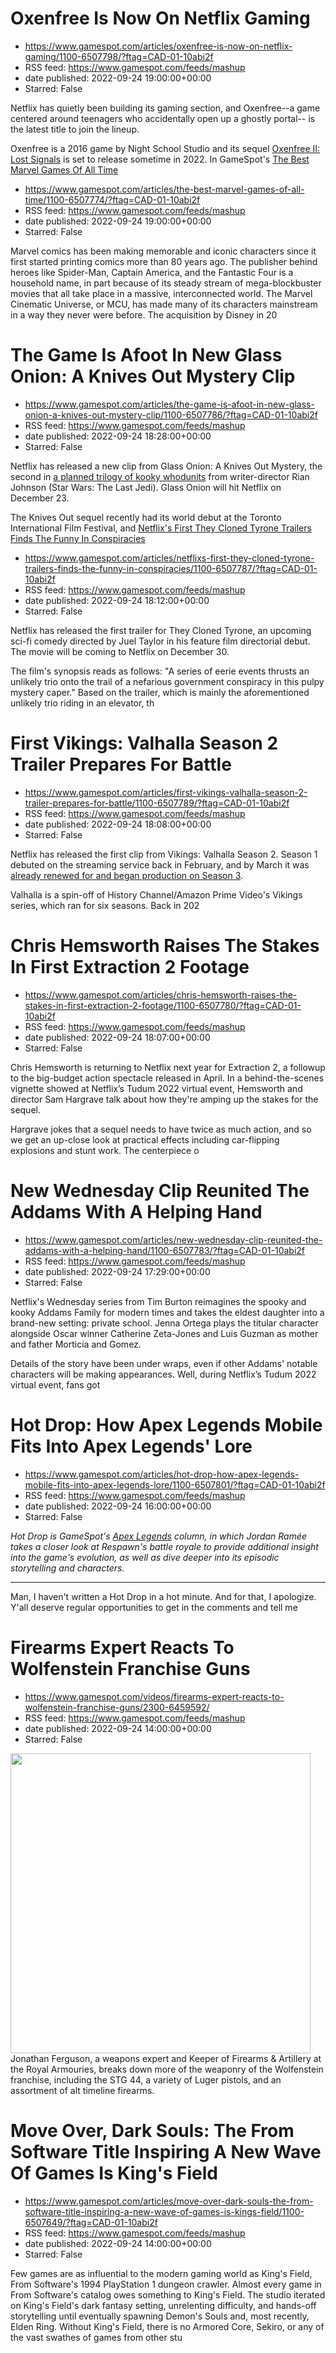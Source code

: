 # Oxenfree Is Now On Netflix Gaming
 - https://www.gamespot.com/articles/oxenfree-is-now-on-netflix-gaming/1100-6507798/?ftag=CAD-01-10abi2f
 - RSS feed: https://www.gamespot.com/feeds/mashup
 - date published: 2022-09-24 19:00:00+00:00
 - Starred: False

<p dir="ltr">Netflix has quietly been building its gaming section, and Oxenfree--a game centered around teenagers who accidentally open up a ghostly portal-- is the latest title to join the lineup.</p><p dir="ltr">Oxenfree is a 2016 game by Night School Studio and its sequel <a href="https://store.steampowered.com/app/1574310/OXENFREE_II_Lost_Signals/">Oxenfree II: Lost Signals</a> is set to release sometime in 2022. In GameSpot's <a href="https://www.gamespot.com/reviews/oxenfree-review/1900-64

# The Best Marvel Games Of All Time
 - https://www.gamespot.com/articles/the-best-marvel-games-of-all-time/1100-6507774/?ftag=CAD-01-10abi2f
 - RSS feed: https://www.gamespot.com/feeds/mashup
 - date published: 2022-09-24 19:00:00+00:00
 - Starred: False

<p>Marvel comics has been making memorable and iconic characters since it first started printing comics more than 80 years ago. The publisher behind heroes like Spider-Man, Captain America, and the Fantastic Four is a household name, in part because of its steady stream of mega-blockbuster movies that all take place in a massive, interconnected world. The Marvel Cinematic Universe, or MCU, has made many of its characters mainstream in a way they never were before. The acquisition by Disney in 20

# The Game Is Afoot In New Glass Onion: A Knives Out Mystery Clip
 - https://www.gamespot.com/articles/the-game-is-afoot-in-new-glass-onion-a-knives-out-mystery-clip/1100-6507786/?ftag=CAD-01-10abi2f
 - RSS feed: https://www.gamespot.com/feeds/mashup
 - date published: 2022-09-24 18:28:00+00:00
 - Starred: False

<p dir="ltr">Netflix has released a new clip from Glass Onion: A Knives Out Mystery, the second in <a href="https://www.gamespot.com/articles/knives-out-2-and-3-everything-we-know-about-the-netflix-sequels/1100-6493090/">a planned trilogy of kooky whodunits</a> from writer-director Rian Johnson (Star Wars: The Last Jedi). Glass Onion will hit Netflix on December 23.</p><p dir="ltr">The Knives Out sequel recently had its world debut at the Toronto International Film Festival, and <a href="https:/

# Netflix's First They Cloned Tyrone Trailers Finds The Funny In Conspiracies
 - https://www.gamespot.com/articles/netflixs-first-they-cloned-tyrone-trailers-finds-the-funny-in-conspiracies/1100-6507787/?ftag=CAD-01-10abi2f
 - RSS feed: https://www.gamespot.com/feeds/mashup
 - date published: 2022-09-24 18:12:00+00:00
 - Starred: False

<p dir="ltr">Netflix has released the first trailer for They Cloned Tyrone, an upcoming sci-fi comedy directed by Juel Taylor in his feature film directorial debut. The movie will be coming to Netflix on December 30.</p><p dir="ltr">The film's synopsis reads as follows: "A series of eerie events thrusts an unlikely trio onto the trail of a nefarious government conspiracy in this pulpy mystery caper." Based on the trailer, which is mainly the aforementioned unlikely trio riding in an elevator, th

# First Vikings: Valhalla Season 2 Trailer Prepares For Battle
 - https://www.gamespot.com/articles/first-vikings-valhalla-season-2-trailer-prepares-for-battle/1100-6507789/?ftag=CAD-01-10abi2f
 - RSS feed: https://www.gamespot.com/feeds/mashup
 - date published: 2022-09-24 18:08:00+00:00
 - Starred: False

<p dir="ltr">Netflix has released the first clip from Vikings: Valhalla Season 2. Season 1 debuted on the streaming service back in February, and by March it was <a href="https://www.gamespot.com/articles/netflixs-vikings-valhalla-season-2-debuts-in-2023-season-3-production-starts-this-spring/1100-6501382/">already renewed for and began production on Season 3</a>.</p><p dir="ltr">Valhalla is a spin-off of History Channel/Amazon Prime Video's Vikings series, which ran for six seasons. Back in 202

# Chris Hemsworth Raises The Stakes In First Extraction 2 Footage
 - https://www.gamespot.com/articles/chris-hemsworth-raises-the-stakes-in-first-extraction-2-footage/1100-6507780/?ftag=CAD-01-10abi2f
 - RSS feed: https://www.gamespot.com/feeds/mashup
 - date published: 2022-09-24 18:07:00+00:00
 - Starred: False

<p>Chris Hemsworth is returning to Netflix next year for Extraction 2, a followup to the big-budget action spectacle released in April. In a behind-the-scenes vignette showed at Netflix’s Tudum 2022 virtual event, Hemsworth and director Sam Hargrave talk about how they're amping up the stakes for the sequel.</p><p>Hargrave jokes that a sequel needs to have twice as much action, and so we get an up-close look at practical effects including car-flipping explosions and stunt work. The centerpiece o

# New Wednesday Clip Reunited The Addams With A Helping Hand
 - https://www.gamespot.com/articles/new-wednesday-clip-reunited-the-addams-with-a-helping-hand/1100-6507783/?ftag=CAD-01-10abi2f
 - RSS feed: https://www.gamespot.com/feeds/mashup
 - date published: 2022-09-24 17:29:00+00:00
 - Starred: False

<p>Netflix's Wednesday series from Tim Burton reimagines the spooky and kooky Addams Family for modern times and takes the eldest daughter into a brand-new setting: private school. Jenna Ortega plays the titular character alongside Oscar winner Catherine Zeta-Jones and Luis Guzman as mother and father Morticia and Gomez.</p><p>Details of the story have been under wraps, even if other Addams' notable characters will be making appearances. Well, during Netflix’s Tudum 2022 virtual event, fans got 

# Hot Drop: How Apex Legends Mobile Fits Into Apex Legends' Lore
 - https://www.gamespot.com/articles/hot-drop-how-apex-legends-mobile-fits-into-apex-legends-lore/1100-6507801/?ftag=CAD-01-10abi2f
 - RSS feed: https://www.gamespot.com/feeds/mashup
 - date published: 2022-09-24 16:00:00+00:00
 - Starred: False

<p><em>Hot Drop is GameSpot's <a href="https://www.gamespot.com/games/apex-legends/">Apex Legends</a> column, in which Jordan Ramée takes a closer look at Respawn's battle royale to provide additional insight into the game's evolution, as well as dive deeper into its episodic storytelling and characters.</em></p><hr /><p dir="ltr"> </p><p dir="ltr">Man, I haven't written a Hot Drop in a hot minute. And for that, I apologize. Y'all deserve regular opportunities to get in the comments and tell me 

# Firearms Expert Reacts To Wolfenstein Franchise Guns
 - https://www.gamespot.com/videos/firearms-expert-reacts-to-wolfenstein-franchise-guns/2300-6459592/
 - RSS feed: https://www.gamespot.com/feeds/mashup
 - date published: 2022-09-24 14:00:00+00:00
 - Starred: False

<img height="480" src="https://www.gamespot.com/a/uploads/square_medium/1571/15719603/4038285-wolfenstein_site.jpg" width="480" /> Jonathan Ferguson, a weapons expert and Keeper of Firearms &amp; Artillery at the Royal Armouries, breaks down more of the weaponry of the Wolfenstein franchise, including the STG 44, a variety of Luger pistols, and an assortment of alt timeline firearms.

# Move Over, Dark Souls: The From Software Title Inspiring A New Wave Of Games Is King's Field
 - https://www.gamespot.com/articles/move-over-dark-souls-the-from-software-title-inspiring-a-new-wave-of-games-is-kings-field/1100-6507649/?ftag=CAD-01-10abi2f
 - RSS feed: https://www.gamespot.com/feeds/mashup
 - date published: 2022-09-24 14:00:00+00:00
 - Starred: False

<p><span>Few games are as influential to the modern gaming world as King's Field, From Software's 1994 PlayStation 1 dungeon crawler. Almost every game in From Software's catalog owes something to King's Field. The studio iterated on King's Field's dark fantasy setting, unrelenting difficulty, and hands-off storytelling until eventually spawning Demon's Souls and, most recently, Elden Ring. Without King's Field, there is no Armored Core, Sekiro, or any of the vast swathes of games from other stu
